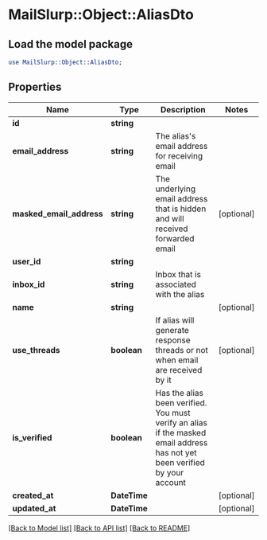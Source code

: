 # MailSlurp::Object::AliasDto

## Load the model package
```perl
use MailSlurp::Object::AliasDto;
```

## Properties
Name | Type | Description | Notes
------------ | ------------- | ------------- | -------------
**id** | **string** |  | 
**email_address** | **string** | The alias&#39;s email address for receiving email | 
**masked_email_address** | **string** | The underlying email address that is hidden and will received forwarded email | [optional] 
**user_id** | **string** |  | 
**inbox_id** | **string** | Inbox that is associated with the alias | 
**name** | **string** |  | [optional] 
**use_threads** | **boolean** | If alias will generate response threads or not when email are received by it | [optional] 
**is_verified** | **boolean** | Has the alias been verified. You must verify an alias if the masked email address has not yet been verified by your account | 
**created_at** | **DateTime** |  | [optional] 
**updated_at** | **DateTime** |  | [optional] 

[[Back to Model list]](../README#documentation-for-models) [[Back to API list]](../README#documentation-for-api-endpoints) [[Back to README]](../README)


